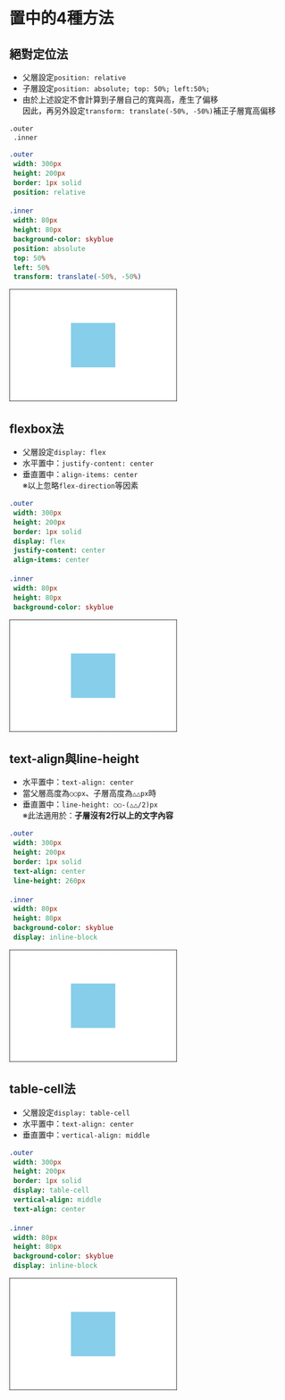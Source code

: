 # 置中的4種方法

## 絕對定位法

* 父層設定`position: relative`
* 子層設定`position: absolute; top: 50%; left:50%;`
* 由於上述設定不會計算到子層自己的寬與高，產生了偏移<br>因此，再另外設定`transform: translate(-50%, -50%)`補正子層寬高偏移

```pug
.outer
 .inner
```

```sass
.outer
 width: 300px
 height: 200px
 border: 1px solid
 position: relative
 
.inner
 width: 80px
 height: 80px
 background-color: skyblue
 position: absolute
 top: 50%
 left: 50%
 transform: translate(-50%, -50%)
```

![](https://raw.githubusercontent.com/ianchen0419/notes/master/img/置中的4種方法/01.png)


## flexbox法

* 父層設定`display: flex`
* 水平置中：`justify-content: center`
* 垂直置中：`align-items: center`<br>※以上忽略`flex-direction`等因素

```sass
.outer
 width: 300px
 height: 200px
 border: 1px solid
 display: flex
 justify-content: center
 align-items: center
 
.inner
 width: 80px
 height: 80px
 background-color: skyblue
```
![](https://raw.githubusercontent.com/ianchen0419/notes/master/img/置中的4種方法/01.png)

## text-align與line-height

* 水平置中：`text-align: center`
* 當父層高度為`○○px`、子層高度為`△△px`時
* 垂直置中：`line-height: ○○-(△△/2)px`<br>※此法適用於：**子層沒有2行以上的文字內容**

```sass
.outer
 width: 300px
 height: 200px
 border: 1px solid
 text-align: center
 line-height: 260px
 
.inner
 width: 80px
 height: 80px
 background-color: skyblue
 display: inline-block
```

![](https://raw.githubusercontent.com/ianchen0419/notes/master/img/置中的4種方法/01.png)

## table-cell法

* 父層設定`display: table-cell`
* 水平置中：`text-align: center`
* 垂直置中：`vertical-align: middle`

```sass
.outer
 width: 300px
 height: 200px
 border: 1px solid
 display: table-cell
 vertical-align: middle
 text-align: center
 
.inner
 width: 80px
 height: 80px
 background-color: skyblue
 display: inline-block
```

![](https://raw.githubusercontent.com/ianchen0419/notes/master/img/置中的4種方法/01.png)

